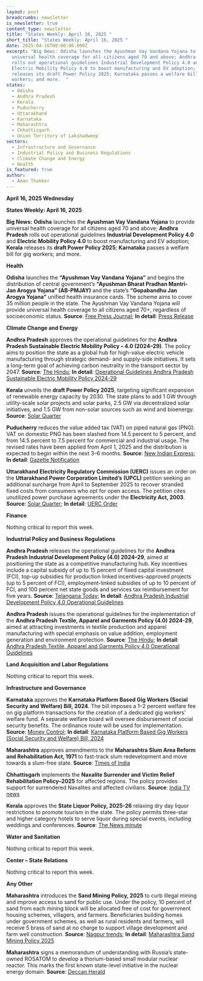 ```yaml
---
layout: post
breadcrumbs: newsletter
is_newsletter: true
content_type: newsletter
title: "States Weekly: April 16, 2025 "
short_title: "States Weekly: April 16, 2025 "
date: 2025-04-16T00:00:00.000Z
excerpt: "Big News: Odisha launches the Ayushman Vay Vandana Yojana to provide
  universal health coverage for all citizens aged 70 and above; Andhra Pradesh
  rolls out operational guidelines Industrial Development Policy 4.0 and
  Electric Mobility Policy 4.0 to boost manufacturing and EV adoption; Kerala
  releases its draft Power Policy 2025; Karnataka passes a welfare bill for gig
  workers; and more.  "
states:
  - Odisha
  - Andhra Pradesh
  - Kerala
  - Puducherry
  - Uttarakhand
  - Karnataka
  - Maharashtra
  - Chhattisgarh
  - Union Territory of Lakshadweep
sectors:
  - Infrastructure and Governance
  - Industrial Policy and Business Regulations
  - Climate Change and Energy
  - Health
is_featured: true
author:
  - Aman Thakker
---
```

**April 16, 2025 Wednesday**

**States Weekly: April 16, 2025**

**Big News:** **Odisha** launches the **Ayushman Vay Vandana Yojana** to provide universal health coverage for all citizens aged 70 and above; **Andhra Pradesh** rolls out operational guidelines **Industrial Development Policy 4.0** and **Electric Mobility Policy 4.0** to boost manufacturing and EV adoption; **Kerala** releases its **draft Power Policy 2025**; **Karnataka** passes a welfare bill for gig workers; and more.

**Health**

**Odisha** launches the **“Ayushman Vay Vandana Yojana”** and begins the distribution of central government’s **“Ayushman Bharat Pradhan Mantri-Jan Arogya Yojana” (AB-PMJAY)** and the state’s **“Gopabandhu Jan Arogya Yojana”** unified health insurance cards. The scheme aims to cover 35 million people in the state. The Ayushman Vay Vandana Yojana will provide universal health coverage to all citizens aged 70+, regardless of socioeconomic status. **Source**: [Free Press Journal](https://www.freepressjournal.in/india/odisha-launches-unified-ayushman-bharat-health-scheme-to-cover-35-crore-citizens); **In detail**: [Press Release](https://pib.gov.in/PressReleasePage.aspx?PRID=2120982)

**Climate Change and Energy**

**Andhra Pradesh** approves the operational guidelines for the **Andhra Pradesh Sustainable Electric Mobility Policy – 4.0 (2024–29)**. The policy aims to position the state as a global hub for high-value electric vehicle manufacturing through strategic demand- and supply-side initiatives. It sets a long-term goal of achieving carbon neutrality in the transport sector by 2047. **Source**: [The Hindu](https://www.thehindu.com/news/national/andhra-pradesh/govt-approves-operational-guidelines-for-ap-sustainable-electric-mobility-policy/article69436104.ece); **In detail**: [Operational Guidelines Andhra Pradesh Sustainable Electric Mobility Policy 2024-29](https://acrobat.adobe.com/id/urn:aaid:sc:VA6C2:384d1559-a51d-48b5-bc1a-c16c3c6622ae)

**Kerala** unveils the **draft Power Policy 2025**, targeting significant expansion of renewable energy capacity by 2030. The state plans to add 1 GW through utility-scale solar projects and solar parks, 2.5 GW via decentralized solar initiatives, and 1.5 GW from non-solar sources such as wind and bioenergy. **Source**: [Solar Quarter](https://solarquarter.com/2025/04/11/kerala-draft-power-policy-2025-targets-5-gw-renewable-capacity-and-mandatory-rooftop-solar-by-2030/)

**Puducherry** reduces the value added tax (VAT) on piped natural gas (PNG). VAT on domestic PNG has been slashed from 14.5 percent to 5 percent, and from 14.5 percent to 7.5 percent for commercial and industrial usage. The revised rates have been applied from April 1, 2025 and the distribution is expected to begin within the next 3–6 months. **Source**: [New Indian Express](https://www.newindianexpress.com/states/tamil-nadu/2025/Apr/08/puducherry-slashes-vat-on-png-ahead-of-distribution-launch); **In detail**: [Gazette Notification](https://styandptg.py.gov.in/2025/APRIL/EXTRAORDINARYPART-II/1/27-PART-II%20dated%2001-04-2025.pdf)

**Uttarakhand Electricity Regulatory Commission (UERC)** issues an order on the **Uttarakhand Power Corporation Limited’s** **(UPCL)** petition seeking an additional surcharge from April to September 2025 to recover stranded fixed costs from consumers who opt for open access. The petition cites unutilized power purchase agreements under the **Electricity Act, 2003**. **Source**: [Solar Quarter](https://solarquarter.com/2025/04/14/uerc-approves-%E2%82%B91-14-unit-additional-surcharge-on-open-access-power-for-april-september-2025-in-uttarakhand/); **In detail**: [UERC Order](https://acrobat.adobe.com/id/urn:aaid:sc:VA6C2:3f1fd328-fe8e-4b08-99d3-6fe307b60c8d)

**Finance**

Nothing critical to report this week.

**Industrial Policy and Business Regulations**  

**Andhra Pradesh** releases the operational guidelines for the **Andhra Pradesh Industrial Development Policy (4.0) 2024–29**, aimed at positioning the state as a competitive manufacturing hub. Key incentives include a capital subsidy of up to 15 percent of fixed capital investment (FCI), top-up subsidies for production linked incentives-approved projects (up to 5 percent of FCI), employment-linked subsidies of up to 10 percent of FCI, and 100 percent net state goods and services tax reimbursement for five years. **Source**: [Telangana Today](https://telanganatoday.com/andhra-pradesh-govt-issues-operational-guidelines-for-three-industrial-policies); **In detail**: [Andhra Pradesh Industrial Development Policy 4.0 Operational Guidelines](https://acrobat.adobe.com/id/urn:aaid:sc:VA6C2:d1270f23-cbb7-4ada-84f0-48d34590c81d)

**Andhra Pradesh** issues the operational guidelines for the implementation of the **Andhra Pradesh** **Textile, Apparel and Garments Policy (4.0) 2024-29**, aimed at attracting investments in textile production and apparel manufacturing with special emphasis on value addition, employment generation and environment protection. **Source**: [The Hindu](https://www.thehindu.com/news/national/andhra-pradesh/govt-issues-operational-guidelines-for-ap-textile-apparel-and-garments-policy/article69435653.ece); **In detail**: [Andhra Pradesh Textile, Apparel and Garments Policy 4.0 Operational Guidelines](https://acrobat.adobe.com/id/urn:aaid:sc:VA6C2:8e97c2e0-b67b-4474-9653-d1893ac27aeb)

**Land Acquisition and Labor Regulations**  

Nothing critical to report this week.

**Infrastructure and Governance**

**Karnataka** approves the **Karnataka Platform Based Gig Workers (Social Security and Welfare) Bill, 2024**. The bill imposes a 1–2 percent welfare fee on gig platform transactions for the creation of a dedicated gig workers’ welfare fund. A separate welfare board will oversee disbursement of social security benefits. The ordinance route will be used for implementation. **Source**: [Money Control](https://www.moneycontrol.com/news/india/karnataka-cabinet-clears-gig-workers-welfare-bill-proposes-1-2-welfare-fee-on-amazon-uber-other-platforms-12992020.html); **In detail**: [Karnataka Platform Based Gig Workers (Social Security and Welfare) Bill, 2024](https://acrobat.adobe.com/id/urn:aaid:sc:VA6C2:94326e2d-031d-46a7-9615-ed2080ba719c)

**Maharashtra** approves amendments to the **Maharashtra Slum Area Reform and Rehabilitation Act, 1971** to fast-track slum redevelopment and move towards a slum-free state. **Source**: [Times of India](https://timesofindia.indiatimes.com/city/mumbai/maharashtra-cabinet-approves-amendment-to-law-to-accelerate-slum-rehab/articleshow/120103909.cms)

**Chhattisgarh** implements the **Naxalite Surrender and Victim Relief Rehabilitation Policy–2025** for affected regions. The policy provides support for surrendered Naxalites and affected civilians. **Source**: [India TV news](https://www.indiatvnews.com/chhattisgarh/chhattisgarh-govt-launches-naxalite-surrender-victim-relief-rehabilitation-policy-2025-2025-04-10-984901)

**Kerala** approves the **State Liquor Policy, 2025-26** relaxing dry day liquor restrictions to promote tourism in the state. The policy permits three-star and higher category hotels to serve liquor during special events, including weddings and conferences. **Source**: [The News minute](https://www.thenewsminute.com/kerala/kerala-cabinet-approves-new-liquor-policy-restrictions-on-dry-days-eased)

**Water and Sanitation**

Nothing critical to report this week.

**Center – State Relations**

Nothing critical to report this week.

**Any Other**

**Maharashtra** introduces the **Sand Mining Policy, 2025** to curb illegal mining and improve access to sand for public use. Under the policy, 10 percent of sand from each mining block will be allocated free of cost for government housing schemes, villagers, and farmers. Beneficiaries building homes under government schemes, as well as rural residents and farmers, will receive 5 brass of sand at no charge to support village development and farm well construction. **Source**: [Nagpur trends](https://www.nagpurtrends.com/articles/maharashtra-announces-new-sand-policy-free-sand-for-villagers-farmer-AHeGcw); **In detail**: [Maharashtra Sand Mining Policy 2025](https://acrobat.adobe.com/id/urn:aaid:sc:VA6C2:0d2f1b88-0679-4906-bb7b-aa23186760e1)

**Maharashtra** signs a memorandum of understanding with Russia’s state-owned ROSATOM to develop a thorium-based small modular nuclear reactor. This marks the first known state-level initiative in the nuclear energy domain. **Source**: [Deccan Herald](https://www.deccanherald.com/india/maharashtra/maharashtra-signs-mou-with-russias-rosatom-to-develop-thorium-based-small-modular-reactor-3490952)
